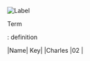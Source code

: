 ![Label](http://www.plantuml.com/plantuml/proxy?cache=no&src=https://raw.github.com/Charles1625/crop-production-ontology/main/uml/point.iuml)

Term

: definition

|Name| Key|
|Charles |02 |
